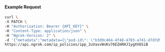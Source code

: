 <!-- Code generated for API Clients. DO NOT EDIT. -->

#### Example Request

```bash
curl \
-X PATCH \
-H "Authorization: Bearer {API_KEY}" \
-H "Content-Type: application/json" \
-H "Ngrok-Version: 2" \
-d '{"metadata":"metadata={\"pod-id\": \"b3d9c464-4f48-4783-a741-d7d7d5db310f\"}"}' \
https://api.ngrok.com/ip_policies/ipp_2uVasvWsKv76EZmRHJ1ygXV6SiB
```
